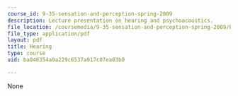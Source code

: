 ```yaml
---
course_id: 9-35-sensation-and-perception-spring-2009
description: Lecture presentation on hearing and psychoacoustics.
file_location: /coursemedia/9-35-sensation-and-perception-spring-2009/ba046354a9a229c6537a917c07ea03b0_MIT9_35s09_lec02_hearing.pdf
file_type: application/pdf
layout: pdf
title: Hearing
type: course
uid: ba046354a9a229c6537a917c07ea03b0

---
```

None